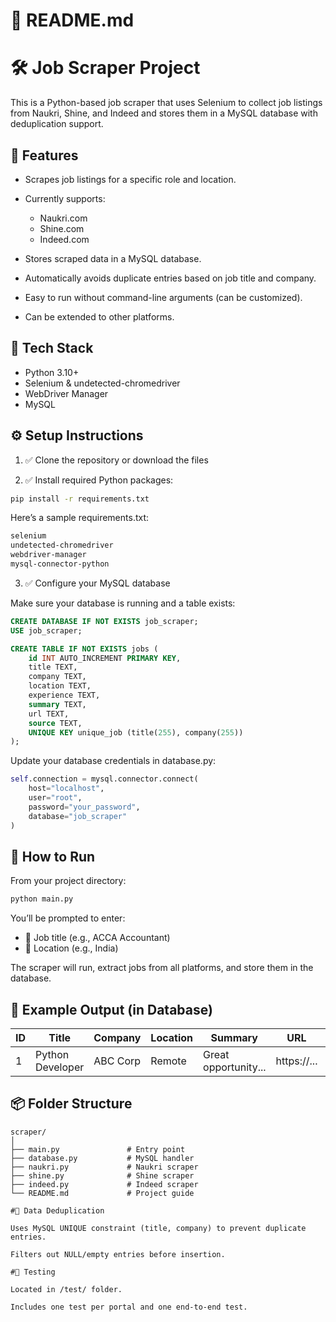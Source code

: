 # 📄 README.md

# 🛠️ Job Scraper Project

This is a Python-based job scraper that uses Selenium to collect job listings from Naukri, Shine, and Indeed and stores them in a MySQL database with deduplication support.

## 📌 Features

* Scrapes job listings for a specific role and location.
* Currently supports:

  * Naukri.com
  * Shine.com
  * Indeed.com
* Stores scraped data in a MySQL database.
* Automatically avoids duplicate entries based on job title and company.
* Easy to run without command-line arguments (can be customized).
* Can be extended to other platforms.

## 🧰 Tech Stack

* Python 3.10+
* Selenium & undetected-chromedriver
* WebDriver Manager
* MySQL


## ⚙️ Setup Instructions

1. ✅ Clone the repository or download the files

2. ✅ Install required Python packages:

```bash
pip install -r requirements.txt
```

Here’s a sample requirements.txt:

```txt
selenium
undetected-chromedriver
webdriver-manager
mysql-connector-python
```

3. ✅ Configure your MySQL database

Make sure your database is running and a table exists:

```sql
CREATE DATABASE IF NOT EXISTS job_scraper;
USE job_scraper;

CREATE TABLE IF NOT EXISTS jobs (
    id INT AUTO_INCREMENT PRIMARY KEY,
    title TEXT,
    company TEXT,
    location TEXT,
    experience TEXT,
    summary TEXT,
    url TEXT,
    source TEXT,
    UNIQUE KEY unique_job (title(255), company(255))
);
```

Update your database credentials in database.py:

```python
self.connection = mysql.connector.connect(
    host="localhost",
    user="root",
    password="your_password",
    database="job_scraper"
)
```

## 🚀 How to Run

From your project directory:

```bash
python main.py
```

You’ll be prompted to enter:

* 🔎 Job title (e.g., ACCA Accountant)
* 📍 Location (e.g., India)

The scraper will run, extract jobs from all platforms, and store them in the database.

## 📝 Example Output (in Database)

| ID | Title            | Company  | Location | Summary              | URL          | Source |
| -- | ---------------- | -------- | -------- | -------------------- | ------------ | ------ |
| 1  | Python Developer | ABC Corp | Remote   | Great opportunity... | https\://... | Naukri |

## 📦 Folder Structure

```
scraper/
│
├── main.py               # Entry point
├── database.py           # MySQL handler
├── naukri.py             # Naukri scraper
├── shine.py              # Shine scraper
├── indeed.py             # Indeed scraper
└── README.md             # Project guide

#🧹 Data Deduplication

Uses MySQL UNIQUE constraint (title, company) to prevent duplicate entries.

Filters out NULL/empty entries before insertion.

#🧪 Testing

Located in /test/ folder.

Includes one test per portal and one end-to-end test.